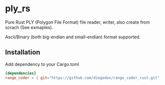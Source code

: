 # ply_rs

Pure Rust PLY (Polygon File Format) file reader, writer, also create from scrach (See exmaples).

Ascii/Binary (both big-endian and small-endian) format supported.

## Installation

Add dependency to your Cargo.toml

```toml
[dependencies]
range_coder = { git="https://github.com/diegodox/range_coder_rust.git", tag = "v0.1.0" }
```

